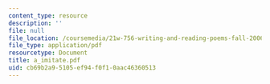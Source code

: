 ```yaml
---
content_type: resource
description: ''
file: null
file_location: /coursemedia/21w-756-writing-and-reading-poems-fall-2006/cb69b2a95105ef94f0f10aac46360513_a_imitate.pdf
file_type: application/pdf
resourcetype: Document
title: a_imitate.pdf
uid: cb69b2a9-5105-ef94-f0f1-0aac46360513
---
```

